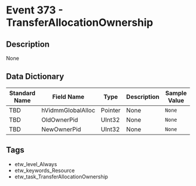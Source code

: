# Event 373 - TransferAllocationOwnership

## Description
None

## Data Dictionary
|Standard Name|Field Name|Type|Description|Sample Value|
|---|---|---|---|---|
|TBD|hVidmmGlobalAlloc|Pointer|None|`None`|
|TBD|OldOwnerPid|UInt32|None|`None`|
|TBD|NewOwnerPid|UInt32|None|`None`|

## Tags
* etw_level_Always
* etw_keywords_Resource
* etw_task_TransferAllocationOwnership